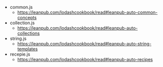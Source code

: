 
- common.js
  - https://leanpub.com/lodashcookbook/read#leanpub-auto-common-concepts
- collection.js
  - https://leanpub.com/lodashcookbook/read#leanpub-auto-collections
- string.js
  - https://leanpub.com/lodashcookbook/read#leanpub-auto-string-templates
- recepie.js
  - https://leanpub.com/lodashcookbook/read#leanpub-auto-recipes
